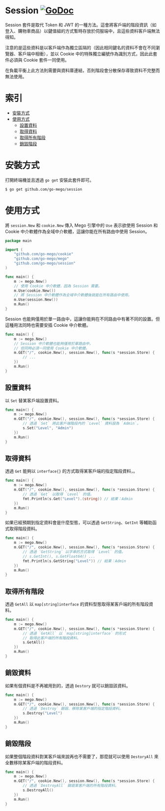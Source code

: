 # Session [![GoDoc](https://godoc.org/github.com/go-mego/session?status.svg)](https://godoc.org/github.com/go-mego/session)

Session 套件是取代 Token 和 JWT 的一種方法。這會將客戶端的階段資訊（如登入、購物車商品）以鍵值組的方式暫時存放於伺服端中，且這些資料客戶端無法得知。

注意的是這些資料是以客戶端作為獨立區隔的（因此相同鍵名的資料不會在不同瀏覽器、客戶端中相衝），並以 Cookie 中的特殊獨立編號作為識別方式，因此此套件必須與 Cookie 套件一同使用。

在負載平衡上此方法則需要與資料庫連結，否則階段會分散保存導致資料不完整而無法使用。

# 索引

* [安裝方式](#安裝方式)
* [使用方式](#使用方式)
	* [設置資料](#設置資料)
	* [取得資料](#取得資料)
	* [取得所有階段](#取得所有階段)
	* [銷毀階段](#銷毀階段)

# 安裝方式

打開終端機並且透過 `go get` 安裝此套件即可。

```bash
$ go get github.com/go-mego/session
```

# 使用方式

將 `session.New` 和 `cookie.New` 傳入 Mego 引擎中的 `Use` 表示欲使用 Session 和 Cookie 中介軟體作為全域中介軟體，這讓你能在所有路由中使用 Session。

```go
package main

import (
	"github.com/go-mego/cookie"
	"github.com/go-mego/mego"
	"github.com/go-mego/session"
)

func main() {
	m := mego.New()
	// 使用 Cookie 中介軟體，因為 Session 需要。
	m.Use(cookie.New())
	// 將 Session 中介軟體作為全域中介軟體後就能在所有路由中使用。
	m.Use(session.New())
	m.Run()
}
```

Session 也能夠僅用於單一路由中，這讓你能夠在不同路由中有著不同的設置。但這種用法同時也需要安插 Cookie 中介軟體。

```go
func main() {
	m := mego.New()
	// Session 中介軟體也能夠僅用於單路由中，
	// 但同時必須一同使用 Cookie 中介軟體。
	m.GET("/", cookie.New(), session.New(), func(s *session.Store) {
		// ...
	})
	m.Run()
}
```

## 設置資料

以 `Set` 替某客戶端設置資料。

```go
func main() {
	m := mego.New()
	m.GET("/", cookie.New(), session.New(), func(s *session.Store) {
		// 透過 `Set` 將此客戶端階段內的 `Level` 資料設為 `Admin`。
		s.Set("Level", "Admin")
	})
	m.Run()
}
```

## 取得資料

透過 `Get` 能夠以 `interface{}` 的方式取得某客戶端的指定階段資料，。

```go
func main() {
	m := mego.New()
	m.GET("/", cookie.New(), session.New(), func(s *session.Store) {
		// 透過 `Get` 以取得 `Level` 的值。
		fmt.Println(s.Get("Level").(string)) // 結果：Admin
	})
	m.Run()
}
```

如果已經預期到指定資料會是什麼型態，可以透過 `GetString`、`GetInt` 等輔助函式取得階段資料。

```go
func main() {
	m := mego.New()
	m.GET("/", cookie.New(), session.New(), func(s *session.Store) {
		// 透過 `GetString` 以字串的方式取得 `Level` 的值。
		// s.GetInt(), s.GetFloat64() ...
		fmt.Println(s.GetString("Level")) // 結果：Admin
	})
	m.Run()
}
```

## 取得所有階段

透過 `GetAll` 以 `map[string]interface` 的資料型態取得某客戶端的所有階段資料。

```go
func main() {
	m := mego.New()
	m.GET("/", cookie.New(), session.New(), func(s *session.Store) {
		// 透過 `GetAll` 以 `map[string]interface` 的形式
		// 取得此客戶端的所有階段資料。
		s.GetAll()
	})
	m.Run()
}
```

## 銷毀資料

如果有個資料是不再被用到的，透過 `Destory` 就可以銷毀該資料。

```go
func main() {
	m := mego.New()
	m.GET("/", cookie.New(), session.New(), func(s *session.Store) {
		// 透過 `Destroy` 銷毀、移除某客戶端的指定階段資料。
		s.Destroy("Level")
	})
	m.Run()
}
```

## 銷毀階段

如果整個階段資料對某客戶端來說再也不需要了，那麼就可以使用 `DestoryAll` 來全數移除某客戶端的階段資料。

```go
func main() {
	m := mego.New()
	m.GET("/", cookie.New(), session.New(), func(s *session.Store) {
		// 透過 `DestroyAll` 銷毀某客戶端的所有階段資料。
		s.DestroyAll()
	})
	m.Run()
}
```